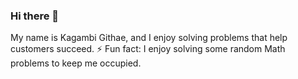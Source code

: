 ### Hi there 👋

My name is Kagambi Githae, and I enjoy solving problems that help customers succeed.  ⚡ Fun fact: I enjoy solving some random Math problems to keep me occupied.


<!--
**kagambigithae/kagambigithae** is a ✨ _special_ ✨ repository because its `README.md` (this file) appears on your GitHub profile.

Here are some ideas to get you started:

- 🔭 I’m currently working on ...
- 🌱 I’m currently learning ...
- 👯 I’m looking to collaborate on ...
- 🤔 I’m looking for help with ...
- 💬 Ask me about ...
- 📫 How to reach me: ...
- 😄 Pronouns: ...
- ⚡ Fun fact: ...
-->
